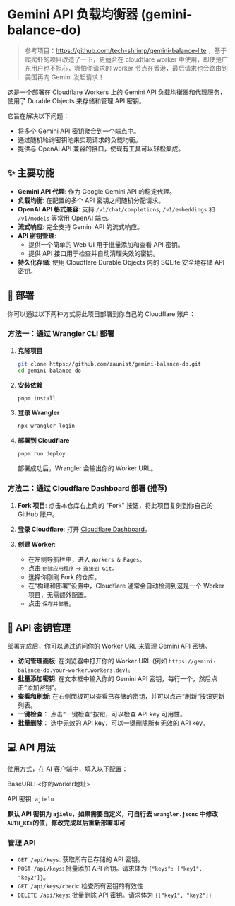 # Gemini API 负载均衡器 (gemini-balance-do)

> 参考项目：https://github.com/tech-shrimp/gemini-balance-lite ，基于爬爬虾的项目改造了一下，更适合在 cloudflare worker 中使用，即使是广东用户也不担心，哪怕你请求的 worker 节点在香港，最后请求也会路由到美国再向 Gemini 发起请求！

这是一个部署在 Cloudflare Workers 上的 Gemini API 负载均衡器和代理服务，使用了 Durable Objects 来存储和管理 API 密钥。

它旨在解决以下问题：
*   将多个 Gemini API 密钥聚合到一个端点中。
*   通过随机轮询密钥池来实现请求的负载均衡。
*   提供与 OpenAI API 兼容的接口，使现有工具可以轻松集成。

## ✨ 主要功能

*   **Gemini API 代理**: 作为 Google Gemini API 的稳定代理。
*   **负载均衡**: 在配置的多个 API 密钥之间随机分配请求。
*   **OpenAI API 格式兼容**: 支持 `/v1/chat/completions`, `/v1/embeddings` 和 `/v1/models` 等常用 OpenAI 端点。
*   **流式响应**: 完全支持 Gemini API 的流式响应。
*   **API 密钥管理**:
    *   提供一个简单的 Web UI 用于批量添加和查看 API 密钥。
    *   提供 API 接口用于检查并自动清理失效的密钥。
*   **持久化存储**: 使用 Cloudflare Durable Objects 内的 SQLite 安全地存储 API 密钥。

## 🚀 部署

你可以通过以下两种方式将此项目部署到你自己的 Cloudflare 账户：

### 方法一：通过 Wrangler CLI 部署

1.  **克隆项目**
    ```bash
    git clone https://github.com/zaunist/gemini-balance-do.git
    cd gemini-balance-do
    ```

2.  **安装依赖**
    ```bash
    pnpm install
    ```

3.  **登录 Wrangler**
    ```bash
    npx wrangler login
    ```

4.  **部署到 Cloudflare**
    ```bash
    pnpm run deploy
    ```
    部署成功后，Wrangler 会输出你的 Worker URL。

### 方法二：通过 Cloudflare Dashboard 部署 (推荐)

1.  **Fork 项目**: 点击本仓库右上角的 "Fork" 按钮，将此项目复刻到你自己的 GitHub 账户。

2.  **登录 Cloudflare**: 打开 [Cloudflare Dashboard](https://dash.cloudflare.com/)。

3.  **创建 Worker**:
    *   在左侧导航栏中，进入 `Workers & Pages`。
    *   点击 `创建应用程序` -> `连接到 Git`。
    *   选择你刚刚 Fork 的仓库。
    *   在“构建和部署”设置中，Cloudflare 通常会自动检测到这是一个 Worker 项目，无需额外配置。
    *   点击 `保存并部署`。

## 🔑 API 密钥管理

部署完成后，你可以通过访问你的 Worker URL 来管理 Gemini API 密钥。

*   **访问管理面板**: 在浏览器中打开你的 Worker URL (例如 `https://gemini-balance-do.your-worker.workers.dev`)。
*   **批量添加密钥**: 在文本框中输入你的 Gemini API 密钥，每行一个，然后点击“添加密钥”。
*   **查看和刷新**: 在右侧面板可以查看已存储的密钥，并可以点击“刷新”按钮更新列表。
*   **一键检查**： 点击“一键检查”按钮，可以检查 API key 可用性。
*   **批量删除**： 选中无效的 API key，可以一键删除所有无效的 API key。

## 💻 API 用法

使用方式，在 AI 客户端中，填入以下配置：

BaseURL: <你的worker地址>

API 密钥: `ajielu`

**默认 API 密钥为 `ajielu`，如果需要自定义，可自行去 `wrangler.jsonc` 中修改`AUTH_KEY`的值，修改完成以后重新部署即可**

### 管理 API

*   `GET /api/keys`: 获取所有已存储的 API 密钥。
*   `POST /api/keys`: 批量添加 API 密钥。请求体为 `{"keys": ["key1", "key2"]}`。
*   `GET /api/keys/check`: 检查所有密钥的有效性
*   `DELETE /api/keys`: 批量删除 API 密钥。请求体为 `{["key1", "key2"]}`
